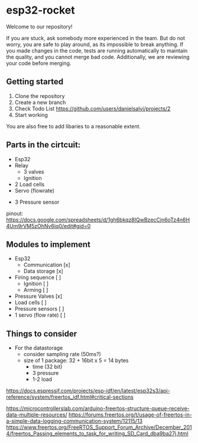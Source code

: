 # esp32-rocket

Welcome to our repository!

If you are stuck, ask somebody more experienced in the team. But do not worry, you are safe to play around, as its impossible to break anything. If you made changes in the code, tests are running automatically to maintain the quality, and you cannot merge bad code. Additionally, we are reviewing your code before merging.

## Getting started

1. Clone the repository 
2. Create a new branch
3. Check Todo List https://github.com/users/danielsalyi/projects/2
4. Start working

You are also free to add libaries to a reasonable extent.

## Parts in the cirtcuit:

- Esp32
- Relay 
    - 3 valves
    - Ignition 
- 2 Load cells
- Servo (flowrate)
<!-- - Big Button -->
- 3 Pressure sensor

pinout: https://docs.google.com/spreadsheets/d/1gh6bkqz8IQwBzecCjn6oTz4n6H4Um9rVM5zOhNv6iq0/edit#gid=0

## Modules to implement
- Esp32 
    - Communication [x]
    - Data storage [x]
- Firing sequence [ ]
    - Ignition [ ]
    - Arming [ ]
- Pressure Valves [x]
- Load cells [ ]
- Pressure sensors [ ]
- 1 servo (flow rate) [ ]

## Things to consider 
- For the datastorage 
    - consider sampling rate (50ms?)
    - size of 1 package: 32 + 16bit x 5 = 14 bytes
        - time (32 bit)
        - 3 pressure
        - 1-2 load


https://docs.espressif.com/projects/esp-idf/en/latest/esp32s3/api-reference/system/freertos_idf.html#critical-sections

https://microcontrollerslab.com/arduino-freertos-structure-queue-receive-data-multiple-resources/
https://forums.freertos.org/t/usage-of-freertos-in-a-simple-data-logging-communication-system/12115/13
https://www.freertos.org/FreeRTOS_Support_Forum_Archive/December_2014/freertos_Passing_elements_to_task_for_writing_SD_Card_dba9ba27j.html